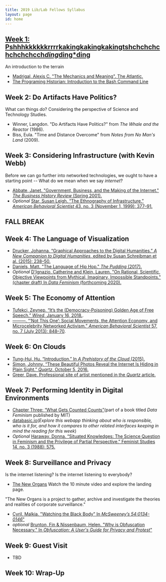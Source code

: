```yaml
---
title: 2019 Lib/Lab Fellows Syllabus
layout: page
id: home
---
```


## [Week 1: Pshhhkkkkkkrrrrkakingkakingkakingtshchchchchchchchcch*ding*ding*ding](https://observablehq.com/@bulbil/pshhhkkkkkkrrrrkakingkakingkakingtshchchchchchchch)

An introduction to the terrain

- [Madrigal, Alexis C. "The Mechanics and Meaning". The Atlantic.](https://www.theatlantic.com/technology/archive/2012/06/the-mechanics-and-meaning-of-that-ol-dial-up-modem-sound/257816/)
- [The Programing Historian: Introduction to the Bash Command Line](https://programminghistorian.org/en/lessons/intro-to-bash)

## Week 2: Do Artifacts Have Politics?

What can things *do*? Considering the perspective of Science and Technology Studies.

- Winner, Langdon. "Do Artifacts Have Politics?" from *The Whale and the Reactor* (1986).
- Biss, Eula. "Time and Distance Overcome" from *Notes from No Man's Land* (2009).

## Week 3: Considering Infrastructure (with Kevin Webb)

Before we can go further into networked technologies, we ought to have a starting point -- What do we mean when we say *internet*?

- [Abbate, Janet. "Government, Business, and the Making of the Internet." *The Business History Review* (Spring 2001).](https://www.zotero.org/groups/2224126/liblab/items/CE7JGUQ9/file)
- *Optional* [Star, Susan Leigh. “The Ethnography of Infrastructure.” *American Behavioral Scientist* 43, no. 3 (November 1, 1999): 377–91.](https://www.zotero.org/groups/2224126/liblab/items/J7SKFFFS/file)

## FALL BREAK

## Week 4: The Language of Visualization

- [Drucker, Johanna. “Graphical Approaches to the Digital Humanities.” *A New Companion to Digital Humanities*, edited by Susan Schreibman et al. (2015): 238–50.](https://www.zotero.org/groups/2224126/liblab/items/VAE35BCK/file)
- [Daniels, Matt. "The Language of Hip Hop." *The Pudding* (2017).](https://pudding.cool/2017/02/vocabulary/)
- *Optional* [D'Ignazio, Catherine and Klein, Lauren. "On Rational, Scientific, Objective Viewpoints from Mythical, Imaginary, Impossible Standpoints." (chapter draft) In *Data Feminism* (forthcoming 2020).](https://bookbook.pubpub.org/pub/8tjbs2x5)

## Week 5: The Economy of Attention

- [Tufekci, Zeynep. “It’s the (Democracy-Poisoning) Golden Age of Free Speech.” *Wired*, January 16, 2018.](https://www.wired.com/story/free-speech-issue-tech-turmoil-new-censorship/).
- [———. “‘Not This One’: Social Movements, the Attention Economy, and Microcelebrity Networked Activism.” *American Behavioral Scientist* 57, no. 7 (July 2013): 848–70](https://www.zotero.org/groups/2224126/liblab/items/SVR9CWXC/file).

## Week 6: On Clouds

- [Tung-Hui, Hu. “Introduction.” In *A Prehistory of the Cloud* (2015).](https://www.zotero.org/groups/2224126/liblab/items/F5FXBWLS/file)
- [Simon, Johnny. “These Beautiful Photos Reveal the Internet Is Hiding in Plain Sight.” *Quartz*. October 5, 2016.](https://qz.com/770849/these-beautiful-photos-reveal-the-internet-is-hiding-in-plain-sight/)
- [Greer, Dave. Professional site of artist mentioned in the *Quartz* article.](https://davegreer.cc/INTERNET)

## Week 7: Performing Identity in Digital Environments

- [Chapter Three: “What Gets Counted Counts”](https://bookbook.pubpub.org/pub/rykaknh1)(part of a book titled *Data Feminism* published by MIT)
- [databasic.io](https://databasic.io/en/)(*Explore this webapp thinking about who is responsible, who is it for, and how it compares to other related interfaces keeping in mind the reading for this week*)
- *Optional* [Haraway, Donna. “Situated Knowledges: The Science Question in Feminism and the Privilege of Partial Perspective.” Feminist Studies 14, no. 3 (1988): 575.](https://philpapers.org/archive/HARSKT.pdf)

## Week 8: Surveillance and Privacy

Is the internet listening? Is the internet listening to everybody?

- [The New Organs](https://neworgans.net/) Watch the 10 minute video and explore the landing page.

"The New Organs is a project to gather, archive and investigate the theories and realities of corporate surveillance."

- [Cyril, Malkia. "Watching the Black Body" In *McSweeney’s 54:0134-0146*"](https://www.zotero.org/groups/2224126/liblab/items/NQER9C8U/file)
- *optional* [Brunton, Fin & Nissenbaum, Helen. "Why is Obfuscation Necessary." In *Obfuscation: A User's Guide for Privacy and Protest*"](https://www.zotero.org/groups/2224126/liblab/items/386WF94A/file)


## Week 9: Guest Visit
- TBD
## Week 10: Wrap-Up
